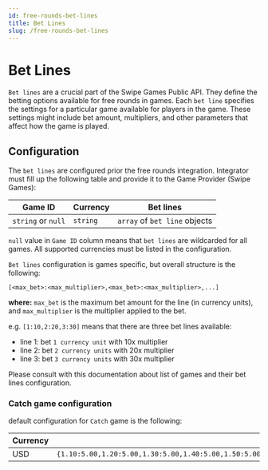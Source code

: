 ```yaml
---
id: free-rounds-bet-lines
title: Bet Lines
slug: /free-rounds-bet-lines
---
```


# Bet Lines

`Bet lines` are a crucial part of the Swipe Games Public API. They define the betting options available for free rounds in games.
Each `bet line` specifies the settings for a particular game available for players in the game. These settings might include bet amount, multipliers, and other parameters that affect how the game is played.

## Configuration

The `bet lines` are configured prior the free rounds integration. Integrator must fill up the following table and provide it to the Game Provider (Swipe Games):

| Game ID            | Currency | Bet lines                     |
| ------------------ | -------- | ----------------------------- |
| `string` or `null` | `string` | `array` of `bet line` objects |

`null` value in `Game ID` column means that `bet lines` are wildcarded for all games. All supported currencies must be listed in the configuration.

`Bet lines` configuration is games specific, but overall structure is the following:

```
[<max_bet>:<max_multiplier>,<max_bet>:<max_multiplier>,...]
```

**where:** `max_bet` is the maximum bet amount for the line (in currency units), and `max_multiplier` is the multiplier applied to the bet.

e.g. `[1:10,2:20,3:30]` means that there are three bet lines available:

-   line 1: bet `1 currency unit` with 10x multiplier
-   line 2: bet `2 currency units` with 20x multiplier
-   line 3: bet `3 currency units` with 30x multiplier

Please consult with this documentation about list of games and their bet lines configuration.

### Catch game configuration

default configuration for `Catch` game is the following:

| Currency | Bet lines                                                                                                                                                                      |
| -------- | ------------------------------------------------------------------------------------------------------------------------------------------------------------------------------ |
| USD      | `{1.10:5.00,1.20:5.00,1.30:5.00,1.40:5.00,1.50:5.00,1.60:5.00,1.70:5.00,1.80:5.00,1.90:5.00,2.00:5.00,2.20:5.00,2.40:5.00,2.60:5.00,2.80:5.00,3.00:5.00,5.00:5.00,10.00:5.00}` |
